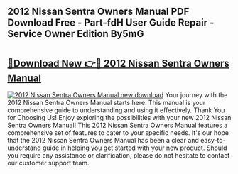 ## 2012 Nissan Sentra Owners Manual PDF Download Free - Part-fdH User Guide Repair - Service Owner Edition By5mG

# <h2><a href="http://bc27750.oget.top/?id=2012+Nissan+Sentra+Owners+Manual">🔗Download New 👉🔴 2012 Nissan Sentra Owners Manual</a></h2>

[![2012 Nissan Sentra Owners Manual new download](https://i.imgur.com/5g1atiW.png)](http://bc27750.oget.top/?id=2012+Nissan+Sentra+Owners+Manual)
Your journey with the 2012 Nissan Sentra Owners Manual starts here. This manual is your comprehensive guide to understanding and using it effectively. Thank You for Choosing Us! Enjoy exploring the possibilities with your new 2012 Nissan Sentra Owners Manual! This 2012 Nissan Sentra Owners Manual features a comprehensive set of features to cater to your specific needs. It's our hope that the 2012 Nissan Sentra Owners Manual has been a clear and easy-to-understand guide in helping you get started with your new product. Should you require any assistance or clarification, please do not hesitate to contact our customer support team.
